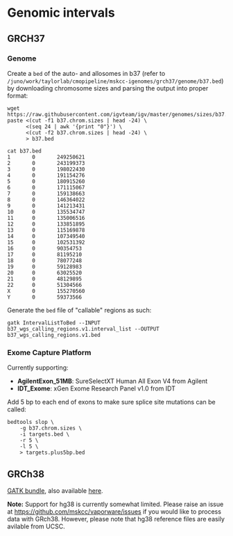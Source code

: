 # Genomic intervals

## GRCH37

### Genome
Create a `bed` of the auto- and allosomes in b37 (refer to `/juno/work/taylorlab/cmopipeline/mskcc-igenomes/grch37/genome/b37.bed`) by downloading chromosome sizes and parsing the output into proper format:
``` shell
wget https://raw.githubusercontent.com/igvteam/igv/master/genomes/sizes/b37.chrom.sizes
paste <(cut -f1 b37.chrom.sizes | head -24) \
      <(seq 24 | awk '{print "0"}') \
      <(cut -f2 b37.chrom.sizes | head -24) \
      > b37.bed

cat b37.bed
1       0       249250621
2       0       243199373
3       0       198022430
4       0       191154276
5       0       180915260
6       0       171115067
7       0       159138663
8       0       146364022
9       0       141213431
10      0       135534747
11      0       135006516
12      0       133851895
13      0       115169878
14      0       107349540
15      0       102531392
16      0       90354753
17      0       81195210
18      0       78077248
19      0       59128983
20      0       63025520
21      0       48129895
22      0       51304566
X       0       155270560
Y       0       59373566
```

Generate the `bed` file of "callable" regions as such:
``` shell
gatk IntervalListToBed --INPUT b37_wgs_calling_regions.v1.interval_list --OUTPUT b37_wgs_calling_regions.v1.bed
```

### Exome Capture Platform
Currently supporting:
- __AgilentExon_51MB__: SureSelectXT Human All Exon V4 from Agilent
- __IDT_Exome__: xGen Exome Research Panel v1.0 from IDT

Add 5 bp to each end of exons to make sure splice site mutations can be called:
``` shell
bedtools slop \
    -g b37.chrom.sizes \
    -i targets.bed \
    -r 5 \
    -l 5 \
    > targets.plus5bp.bed
```

## GRCh38
[GATK bundle](https://software.broadinstitute.org/gatk/download/bundle), also available [here](https://console.cloud.google.com/storage/browser/genomics-public-data/resources/broad/hg38).

**Note:** Support for hg38 is currently somewhat limited. Please raise an issue at https://github.com/mskcc/vaporware/issues if you would like to process data with GRch38. However, please note that hg38 reference files are easily avilable from UCSC. 

